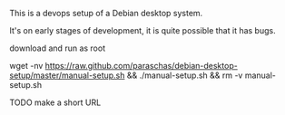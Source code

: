 This is a devops setup of a Debian desktop system.

It's on early stages of development, it is quite possible that it has bugs.

download and run as root

wget -nv https://raw.github.com/paraschas/debian-desktop-setup/master/manual-setup.sh && ./manual-setup.sh && rm -v manual-setup.sh

TODO make a short URL

